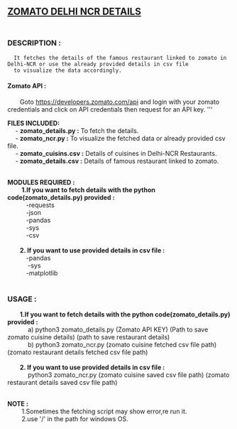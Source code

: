 ## <u>ZOMATO DELHI NCR DETAILS</u> <br> <br>

 ### DESCRIPTION : <br>
      It fetches the details of the famous restaurant linked to zomato in Delhi-NCR or use the already provided details in csv file 
      to visualize the data accordingly.

#### <b> Zomato API :</b> <br>
 &emsp;&emsp;Goto https://developers.zomato.com/api and login with your zomato credentials and click on API credentials then request 
 for an API key.
 '''

 <b>FILES INCLUDED: </b><br> 
      &emsp; - <b>zomato_details.py  :</b> To fetch the details.<br>
      &emsp; - <b>zomato_ncr.py      :</b> To visualize the fetched data or already provided csv file.<br>
      &emsp; - <b>zomato_cuisins.csv :</b> Details of cuisines in Delhi-NCR Restaurants.<br>
      &emsp; - <b>zomato_details.csv :</b> Details of famous restaurant linked to zomato.<br><br>

<b> MODULES REQUIRED : </b> <br>
     &emsp; &emsp;<b>1.If you want to fetch details with the python code(zomato_details.py) provided : </b><br>
            &emsp;&emsp;&emsp;-requests <br>
            &emsp;&emsp;&emsp;-json<br>
            &emsp;&emsp;&emsp;-pandas<br>
            &emsp;&emsp;&emsp;-sys<br>
            &emsp;&emsp;&emsp;-csv<br><br>
     &emsp;&emsp;<b>2. If you want to use provided details in csv file : </b><br>
            &emsp;&emsp;&emsp;-pandas <br>
            &emsp;&emsp;&emsp; -sys <br>
            &emsp;&emsp;&emsp;-matplotlib <br><br>
            
  ### <b> USAGE :</b> <br>
  &emsp;&emsp;<b>1.If you want to fetch details with the python code(zomato_details.py) provided : </b><br>
  &emsp;&emsp;&emsp; a) python3 zomato_details.py (Zomato API KEY) (Path to save zomato cuisine details) (path to save restaurant details) <br>
  &emsp;&emsp;&emsp; b) python3 zomato_ncr.py (zomato cuisine fetched csv file path) (zomato restaurant details fetched csv file path) <br><br>
  &emsp;&emsp;<b>2. If you want to use provided details in csv file : </b><br> 
   &emsp;&emsp; &emsp;python3 zomato_ncr.py (zomato cuisine saved csv file path) (zomato restaurant details saved csv file path) <br><br>
   
<b> NOTE : </b> <br>
&emsp;&emsp; 1.Sometimes the fetching script may show error,re run it.<br>
&emsp;&emsp; 2.use '/' in the path for windows OS.
   
          
